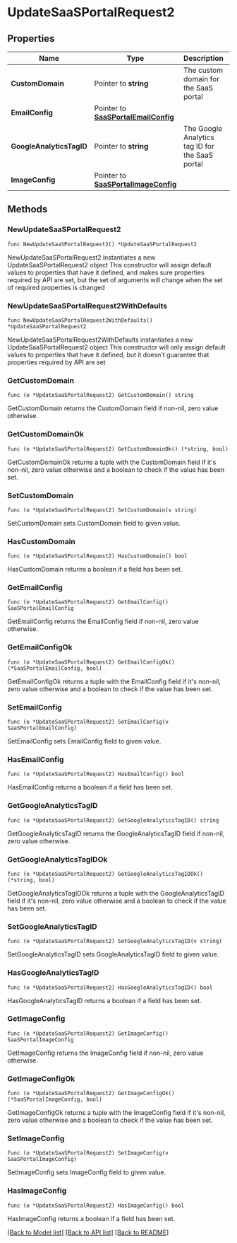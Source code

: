 # UpdateSaaSPortalRequest2

## Properties

Name | Type | Description | Notes
------------ | ------------- | ------------- | -------------
**CustomDomain** | Pointer to **string** | The custom domain for the SaaS portal | [optional] 
**EmailConfig** | Pointer to [**SaaSPortalEmailConfig**](SaaSPortalEmailConfig.md) |  | [optional] 
**GoogleAnalyticsTagID** | Pointer to **string** | The Google Analytics tag ID for the SaaS portal | [optional] 
**ImageConfig** | Pointer to [**SaaSPortalImageConfig**](SaaSPortalImageConfig.md) |  | [optional] 

## Methods

### NewUpdateSaaSPortalRequest2

`func NewUpdateSaaSPortalRequest2() *UpdateSaaSPortalRequest2`

NewUpdateSaaSPortalRequest2 instantiates a new UpdateSaaSPortalRequest2 object
This constructor will assign default values to properties that have it defined,
and makes sure properties required by API are set, but the set of arguments
will change when the set of required properties is changed

### NewUpdateSaaSPortalRequest2WithDefaults

`func NewUpdateSaaSPortalRequest2WithDefaults() *UpdateSaaSPortalRequest2`

NewUpdateSaaSPortalRequest2WithDefaults instantiates a new UpdateSaaSPortalRequest2 object
This constructor will only assign default values to properties that have it defined,
but it doesn't guarantee that properties required by API are set

### GetCustomDomain

`func (o *UpdateSaaSPortalRequest2) GetCustomDomain() string`

GetCustomDomain returns the CustomDomain field if non-nil, zero value otherwise.

### GetCustomDomainOk

`func (o *UpdateSaaSPortalRequest2) GetCustomDomainOk() (*string, bool)`

GetCustomDomainOk returns a tuple with the CustomDomain field if it's non-nil, zero value otherwise
and a boolean to check if the value has been set.

### SetCustomDomain

`func (o *UpdateSaaSPortalRequest2) SetCustomDomain(v string)`

SetCustomDomain sets CustomDomain field to given value.

### HasCustomDomain

`func (o *UpdateSaaSPortalRequest2) HasCustomDomain() bool`

HasCustomDomain returns a boolean if a field has been set.

### GetEmailConfig

`func (o *UpdateSaaSPortalRequest2) GetEmailConfig() SaaSPortalEmailConfig`

GetEmailConfig returns the EmailConfig field if non-nil, zero value otherwise.

### GetEmailConfigOk

`func (o *UpdateSaaSPortalRequest2) GetEmailConfigOk() (*SaaSPortalEmailConfig, bool)`

GetEmailConfigOk returns a tuple with the EmailConfig field if it's non-nil, zero value otherwise
and a boolean to check if the value has been set.

### SetEmailConfig

`func (o *UpdateSaaSPortalRequest2) SetEmailConfig(v SaaSPortalEmailConfig)`

SetEmailConfig sets EmailConfig field to given value.

### HasEmailConfig

`func (o *UpdateSaaSPortalRequest2) HasEmailConfig() bool`

HasEmailConfig returns a boolean if a field has been set.

### GetGoogleAnalyticsTagID

`func (o *UpdateSaaSPortalRequest2) GetGoogleAnalyticsTagID() string`

GetGoogleAnalyticsTagID returns the GoogleAnalyticsTagID field if non-nil, zero value otherwise.

### GetGoogleAnalyticsTagIDOk

`func (o *UpdateSaaSPortalRequest2) GetGoogleAnalyticsTagIDOk() (*string, bool)`

GetGoogleAnalyticsTagIDOk returns a tuple with the GoogleAnalyticsTagID field if it's non-nil, zero value otherwise
and a boolean to check if the value has been set.

### SetGoogleAnalyticsTagID

`func (o *UpdateSaaSPortalRequest2) SetGoogleAnalyticsTagID(v string)`

SetGoogleAnalyticsTagID sets GoogleAnalyticsTagID field to given value.

### HasGoogleAnalyticsTagID

`func (o *UpdateSaaSPortalRequest2) HasGoogleAnalyticsTagID() bool`

HasGoogleAnalyticsTagID returns a boolean if a field has been set.

### GetImageConfig

`func (o *UpdateSaaSPortalRequest2) GetImageConfig() SaaSPortalImageConfig`

GetImageConfig returns the ImageConfig field if non-nil, zero value otherwise.

### GetImageConfigOk

`func (o *UpdateSaaSPortalRequest2) GetImageConfigOk() (*SaaSPortalImageConfig, bool)`

GetImageConfigOk returns a tuple with the ImageConfig field if it's non-nil, zero value otherwise
and a boolean to check if the value has been set.

### SetImageConfig

`func (o *UpdateSaaSPortalRequest2) SetImageConfig(v SaaSPortalImageConfig)`

SetImageConfig sets ImageConfig field to given value.

### HasImageConfig

`func (o *UpdateSaaSPortalRequest2) HasImageConfig() bool`

HasImageConfig returns a boolean if a field has been set.


[[Back to Model list]](../README.md#documentation-for-models) [[Back to API list]](../README.md#documentation-for-api-endpoints) [[Back to README]](../README.md)


